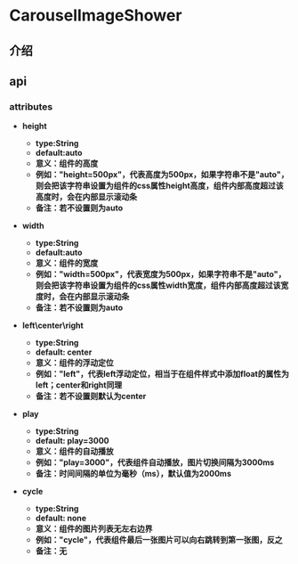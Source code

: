 # CarouselImageShower

## 介绍

## api

### attributes

* **height**

  * **type:String**
  * **default:auto**
  * **意义：组件的高度**
  * **例如："height=500px"，代表高度为500px，如果字符串不是"auto"，则会把该字符串设置为组件的css属性height高度，组件内部高度超过该高度时，会在内部显示滚动条**
  * **备注：若不设置则为auto**
* **width**

  * **type:String**
  * **default:auto**
  * **意义：组件的宽度**
  * **例如："width=500px"，代表宽度为500px，如果字符串不是"auto"，则会把该字符串设置为组件的css属性width宽度，组件内部高度超过该宽度时，会在内部显示滚动条**
  * **备注：若不设置则为auto**
* **left\center\right**

  * **type:String**
  * **default: center**
  * **意义：组件的浮动定位**
  * **例如："left"，代表left浮动定位，相当于在组件样式中添加float的属性为left；center和right同理**
  * **备注：若不设置则默认为center**
* **play**

  * **type:String**
  * **default: play=3000**
  * **意义：组件的自动播放**
  * **例如："play=3000"，代表组件自动播放，图片切换间隔为3000ms**
  * **备注：时间间隔的单位为毫秒（ms），默认值为2000ms**
* **cycle**

  * **type:String**
  * **default: none**
  * **意义：组件的图片列表无左右边界**
  * **例如："cycle"，代表组件最后一张图片可以向右跳转到第一张图，反之**
  * **备注：无**
